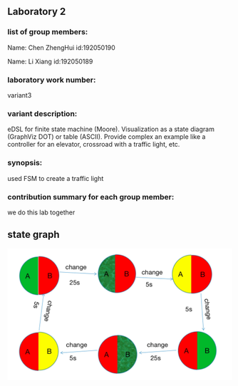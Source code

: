 ## Laboratory 2
### list of group members:
Name: Chen ZhengHui  id:192050190

Name: Li Xiang  id:192050189

### laboratory work number:
variant3
### variant description:
eDSL for finite state machine (Moore).
Visualization as a state diagram (GraphViz DOT) or table (ASCII).
Provide complex an example like a controller for an elevator, crossroad with a traffic light, etc.

### synopsis:
used FSM to create a traffic light 


### contribution summary for each group member:
we do this lab together



## state graph
![state graph](src/light.jpg)